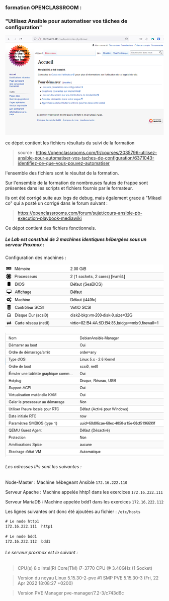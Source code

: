 ### formation OPENCLASSROOM : 
### "Utilisez Ansible pour automatiser vos tâches de configuration"


<p align="center">
<img src="/iMAGEs/Site.PNG">
</p>


ce dépot contient les fichiers résultats du suivi de la formation

> source : https://openclassrooms.com/fr/courses/2035796-utilisez-ansible-pour-automatiser-vos-taches-de-configuration/6371043-identifiez-ce-que-vous-pouvez-automatiser


l'ensemble des fichiers sont le résultat de la formation.

Sur l'ensemble de la formation de nombreuses fautes de frappe sont présentes dans les scripts et fichiers fournis par le formateur.

ils ont été corrigé suite aux logs de debug, mais également grace à "Mikael co" qui a posté un corrigé dans le forum suivant :
> https://openclassrooms.com/forum/sujet/cours-ansible-pb-execution-playbook-mediawiki

Ce dépot contient des fichiers fonctionnels.

##### Le Lab est constitué de 3 machines identiques hébergées sous un serveur Proxmox :

Configuration des machines :

<p align="center">
<img src="/iMAGEs/Materiel.PNG">
</p>

<p align="center">
<img src="/iMAGEs/Options.PNG">
</p>

###### Les adresses IPs sont les suivantes :

Node-Master : Machine hébegeant Ansible 
```172.16.222.110```

Serveur Apache : Machine appelée hhtp1 dans les exercices
```172.16.222.111```

Serveur MariaDB : Machine appelée bdd1 dans les exercices 
```172.16.222.112```

Les lignes suivantes ont donc été ajoutées au fichier :
``` /etc/hosts ```
```
# Le node http1
172.16.222.111  http1

# Le node bdd1
172.16.222.112  bdd1
```



###### Le serveur proxmox est le suivant :

> CPU(s) 
> 8 x Intel(R) Core(TM) i7-3770 CPU @ 3.40GHz (1 Socket)

> Version du noyau
> Linux 5.15.30-2-pve #1 SMP PVE 5.15.30-3 (Fri, 22 Apr 2022 18:08:27 +0200)

> Version PVE Manager
> pve-manager/7.2-3/c743d6c